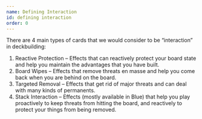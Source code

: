 ```yaml
---
name: Defining Interaction
id: defining interaction
order: 0
---
```


There are 4 main types of cards that we would consider to be “interaction” in deckbuilding:

1. Reactive Protection – Effects that can reactively protect your board state and help you maintain the advantages that you have built.
2. Board Wipes – Effects that remove threats en masse and help you come back when you are behind on the board.
3. Targeted Removal – Effects that get rid of major threats and can deal with many kinds of permanents.
4. Stack Interaction – Effects (mostly available in Blue) that help you play proactively to keep threats from hitting the board, and reactively to protect your things from being removed.
